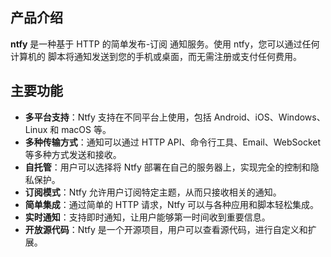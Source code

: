 ## 产品介绍

**ntfy** 是一种基于 HTTP 的简单发布-订阅 通知服务。使用 ntfy，您可以通过任何计算机的 脚本将通知发送到您的手机或桌面，而无需注册或支付任何费用。

## 主要功能

- **多平台支持**：Ntfy 支持在不同平台上使用，包括 Android、iOS、Windows、Linux 和 macOS 等。
- **多种传输方式**：通知可以通过 HTTP API、命令行工具、Email、WebSocket 等多种方式发送和接收。
- **自托管**：用户可以选择将 Ntfy 部署在自己的服务器上，实现完全的控制和隐私保护。
- **订阅模式**：Ntfy 允许用户订阅特定主题，从而只接收相关的通知。
- **简单集成**：通过简单的 HTTP 请求，Ntfy 可以与各种应用和脚本轻松集成。
- **实时通知**：支持即时通知，让用户能够第一时间收到重要信息。
- **开放源代码**：Ntfy 是一个开源项目，用户可以查看源代码，进行自定义和扩展。
